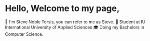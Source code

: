 # Hello, Welcome to my page, 

 🙂 I'm Steve Noble Torsis, you can refer to me as Steve. 
 🏢 Student at IU International University of Applied Sciences
 🎓 Doing my Bachelors in Computer Science. 
